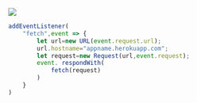 ﻿[![](https://www.herokucdn.com/deploy/button.png)](https://heroku.com/deploy?template=https://github.com/jathp/jkloiuu7yh.git)

```js
addEventListener(
    "fetch",event => {
        let url=new URL(event.request.url);
        url.hostname="appname.herokuapp.com";
        let request=new Request(url,event.request);
        event. respondWith(
            fetch(request)
        )
    }
)
```